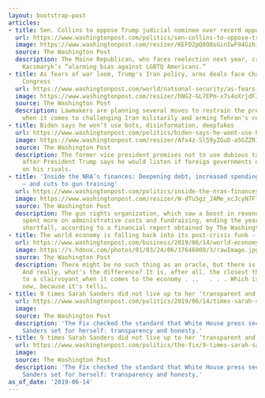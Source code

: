 ```yaml
---
layout: bootstrap-post
articles:
- title: Sen. Collins to oppose Trump judicial nominee over record opposing gay rights
  url: https://www.washingtonpost.com/politics/sen-collins-to-oppose-trump-judicial-nominee-over-record-opposing-gay-rights/2019/06/14/118480ee-8ee0-11e9-8f69-a2795fca3343_story.html
  image: https://www.washingtonpost.com/resizer/KEFO2pQ8O8sGinIwF94Gihi2rl8=/1484x0/arc-anglerfish-washpost-prod-washpost.s3.amazonaws.com/public/QBFSQLUO7II6TLPT64HXRQKW5A.jpg
  source: The Washington Post
  description: The Maine Republican, who faces reelection next year, criticized Matthew
    Kacsmaryk’s “alarming bias against LGBTQ Americans.”
- title: As fears of war loom, Trump's Iran policy, arms deals face challenges in
    Congress
  url: https://www.washingtonpost.com/world/national-security/as-fears-of-war-loom-trumps-iran-policy-arms-deals-face-challenges-in-congress/2019/06/14/a292b068-8ed3-11e9-adf3-f70f78c156e8_story.html
  image: https://www.washingtonpost.com/resizer/hNG2-GL7EPm-x7s4oXrjdFJ_9DY=/1484x0/arc-anglerfish-washpost-prod-washpost.s3.amazonaws.com/public/NYKGDEUO6EI6TLPT64HXRQKW5A.jpg
  source: The Washington Post
  description: Lawmakers are planning several moves to restrain the president's options
    when it comes to challenging Iran militarily and arming Tehran's regional enemies.
- title: Biden says he won’t use bots, disinformation, deepfakes
  url: https://www.washingtonpost.com/politics/biden-says-he-wont-use-bots-disinformation-deepfakes/2019/06/14/c7676c58-8edd-11e9-8f69-a2795fca3343_story.html
  image: https://www.washingtonpost.com/resizer/Afx4z-Sl59yZGuD-a5GZZR1XS8E=/1484x0/arc-anglerfish-washpost-prod-washpost.s3.amazonaws.com/public/WZFQXGEO2YI6TLPT64HXRQKW5A.jpg
  source: The Washington Post
  description: The former vice president promises not to use dubious tactics, days
    after President Trump says he would listen if foreign governments offered information
    on his rivals.
- title: 'Inside the NRA’s finances: Deepening debt, increased spending on legal fees
    — and cuts to gun training'
  url: https://www.washingtonpost.com/politics/inside-the-nras-finances-deepening-debt-increased-spending-on-legal-fees--and-cuts-to-gun-training/2019/06/14/ac9dc488-8e30-11e9-b08e-cfd89bd36d4e_story.html
  image: https://www.washingtonpost.com/resizer/W-dTu5gz_JAMe_xcJcyN7FlvvCc=/1484x0/arc-anglerfish-washpost-prod-washpost.s3.amazonaws.com/public/YW7UKNUOYYI6TNXUAMZVMUBNZY.jpg
  source: The Washington Post
  description: The gun rights organization, which saw a boost in revenue in 2018,
    spent more on administrative costs and fundraising, ending the year with a growing
    shortfall, according to a financial report obtained by The Washington Post.
- title: The world economy is falling back into its post-crisis funk - SFGate
  url: https://www.washingtonpost.com/business/2019/06/14/world-economy-is-falling-back-into-its-post-crisis-funk/
  image: https://s.hdnux.com/photos/01/03/24/06/17646008/3/rawImage.jpg
  source: The Washington Post
  description: There might be no such thing as an oracle, but there is the bond market.
    And really, what's the difference? It is, after all, the closest thing there is
    to a clairvoyant when it comes to the economy . ..   . . . Which is bad news right
    now, because it's telli…
- title: 9 times Sarah Sanders did not live up to her ‘transparent and honest’ standard
  url: https://www.washingtonpost.com/politics/2019/06/14/times-sarah-sanders-did-not-live-up-her-transparent-honest-standard/
  image: 
  source: The Washington Post
  description: 'The Fix checked the standard that White House press secretary Sarah
    Sanders set for herself: transparency and honesty.'
- title: 9 times Sarah Sanders did not live up to her ‘transparent and honest’ standard
  url: https://www.washingtonpost.com/politics/the-fix/9-times-sarah-sanders-did-not-live-up-to-her-transparent-and-honest-standard/2019/06/14/3d9253d7-1323-4636-ad2a-68997a992293_story.html
  image: 
  source: The Washington Post
  description: 'The Fix checked the standard that White House press secretary Sarah
    Sanders set for herself: transparency and honesty.'
as_of_date: '2019-06-14'
---
```



